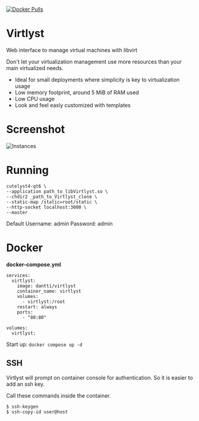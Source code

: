 [![Docker Pulls](https://img.shields.io/docker/pulls/dantti/virtlyst.svg)](https://hub.docker.com/r/dantti/virtlyst)

# Virtlyst
Web interface to manage virtual machines with libvirt

Don't let your virtualization management use more resources than your main virtualized needs.

 * Ideal for small deployments where simplicity is key to virtualization usage
 * Low memory footprint, around 5 MiB of RAM used
 * Low CPU usage
 * Look and feel easly customized with templates

# Screenshot

![Instances](https://dantti.files.wordpress.com/2018/05/instances.png)

# Running

    cutelyst4-qt6 \
    --application path_to_libVirtlyst.so \
    --chdir2 _path_to_Virtlyst_clone \
    --static-map /static=root/static \
    --http-socket localhost:3000 \
    --master

Default Username: admin
Password: admin

# Docker
**docker-compose.yml**

```
services:
  virtlyst:
    image: dantti/virtlyst
    container_name: virtlyst
    volumes:
      - virtlyst:/root
    restart: always
    ports:
      - "80:80"

volumes:
  virtlyst:
```

Start up: ``docker compose up -d``

## SSH

Virtlyst will prompt on container console for authentication.
So it is easier to add an ssh key.

Call these commands inside the container.
```
$ ssh-keygen
$ ssh-copy-id user@host
```
